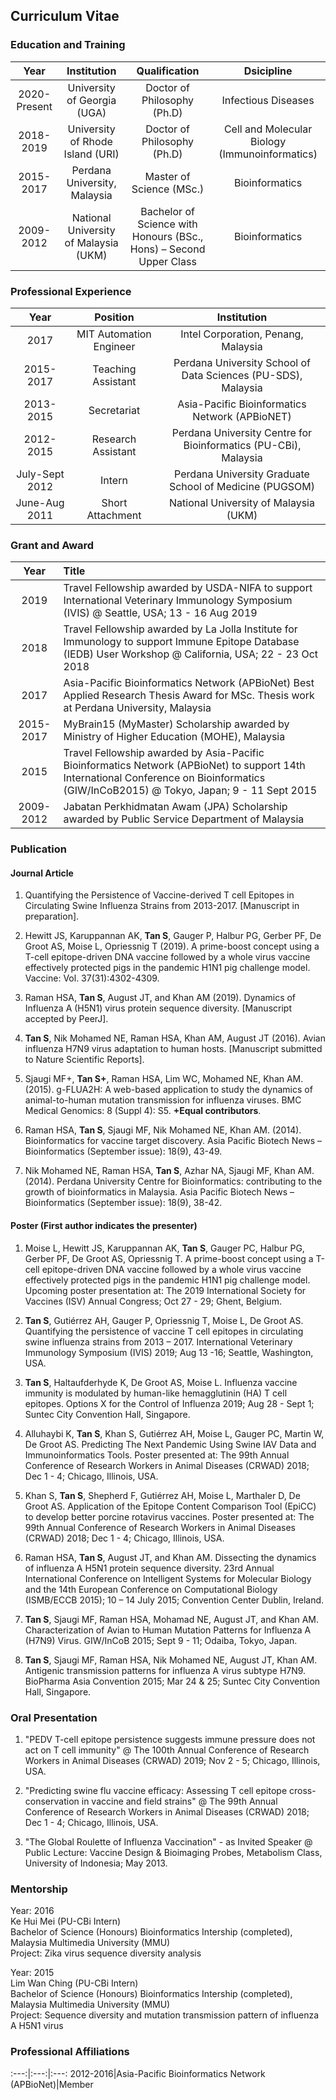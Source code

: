 ## Curriculum Vitae

### Education and Training

Year|Institution|Qualification|Dsicipline
:---:|:---:|:---:|:---:
2020-Present|University of Georgia (UGA)|Doctor of Philosophy (Ph.D)|Infectious Diseases
2018-2019|University of Rhode Island (URI)|Doctor of Philosophy (Ph.D)|Cell and Molecular Biology (Immunoinformatics)
2015-2017|Perdana University, Malaysia|Master of Science (MSc.)|Bioinformatics
2009-2012|National University of Malaysia (UKM)|Bachelor of Science with Honours (BSc., Hons) – Second Upper Class|Bioinformatics

### Professional Experience

Year|Position|Institution
:---:|:---:|:---:
2017|MIT Automation Engineer|Intel Corporation, Penang, Malaysia
2015-2017|Teaching Assistant|Perdana University School of Data Sciences (PU-SDS), Malaysia
2013-2015|Secretariat|Asia-Pacific Bioinformatics Network (APBioNET)
2012-2015|Research Assistant|Perdana University Centre for Bioinformatics (PU-CBi), Malaysia
July-Sept 2012|Intern|Perdana University Graduate School of Medicine (PUGSOM)
June-Aug 2011|Short Attachment|National University of Malaysia (UKM)

### Grant and Award

Year|Title
:---:|:---
2019|Travel Fellowship awarded by USDA-NIFA to support International Veterinary Immunology Symposium (IVIS) @ Seattle, USA; 13 - 16 Aug 2019
2018|Travel Fellowship awarded by La Jolla Institute for Immunology to support Immune Epitope Database (IEDB) User Workshop @ California, USA; 22 - 23 Oct 2018
2017|Asia-Pacific Bioinformatics Network (APBioNet) Best Applied Research Thesis Award for MSc. Thesis work at Perdana University, Malaysia
2015-2017|MyBrain15 (MyMaster) Scholarship awarded by Ministry of Higher Education (MOHE), Malaysia
2015|Travel Fellowship awarded by Asia-Pacific Bioinformatics Network (APBioNet) to support 14th International Conference on Bioinformatics (GIW/InCoB2015) @ Tokyo, Japan; 9 - 11 Sept 2015
2009-2012|Jabatan Perkhidmatan Awam (JPA) Scholarship awarded by Public Service Department of Malaysia

### Publication

#### Journal Article

1.	Quantifying the Persistence of Vaccine-derived T cell Epitopes in Circulating Swine Influenza Strains from 2013-2017. [Manuscript in preparation].

2.	Hewitt JS, Karuppannan AK, **Tan S**, Gauger P, Halbur PG, Gerber PF, De Groot AS, Moise L, Opriessnig T (2019). A prime-boost concept using a T-cell epitope-driven DNA vaccine followed by a whole virus vaccine effectively protected pigs in the pandemic H1N1 pig challenge model. Vaccine: Vol. 37(31):4302-4309.

3.	Raman HSA, **Tan S**, August JT, and Khan AM (2019). Dynamics of Influenza A (H5N1) virus protein sequence diversity. [Manuscript accepted by PeerJ].

4.	**Tan S**, Nik Mohamed NE, Raman HSA, Khan AM, August JT (2016). Avian influenza H7N9 virus adaptation to human hosts. [Manuscript submitted to Nature Scientific Reports].

5.	Sjaugi MF+, **Tan S+**, Raman HSA, Lim WC, Mohamed NE, Khan AM. (2015).  g-FLUA2H:  A web-based application to study the dynamics of animal-to-human mutation transmission for influenza viruses. BMC Medical Genomics: 8 (Suppl 4): S5. **+Equal contributors**.

6.	Raman HSA, **Tan S**, Sjaugi MF, Nik Mohamed NE, Khan AM. (2014). Bioinformatics for vaccine target discovery. Asia Pacific Biotech News – Bioinformatics (September issue): 18(9), 43-49.

7.	Nik Mohamed NE, Raman HSA, **Tan S**, Azhar NA, Sjaugi MF, Khan AM. (2014). Perdana University Centre for Bioinformatics: contributing to the growth of bioinformatics in Malaysia.  Asia Pacific Biotech News – Bioinformatics (September issue): 18(9), 38-42.

#### Poster (First author indicates the presenter)

1.	Moise L, Hewitt JS, Karuppannan AK, **Tan S**, Gauger PC, Halbur PG, Gerber PF, De Groot AS, Opriessnig T. A prime-boost concept using a T-cell epitope-driven DNA vaccine followed by a whole virus vaccine effectively protected pigs in the pandemic H1N1 pig challenge model. Upcoming poster presentation at: The 2019 International Society for Vaccines (ISV) Annual Congress; Oct 27 - 29; Ghent, Belgium.

2. **Tan S**, Gutiérrez AH, Gauger P, Opriessnig T, Moise L, De Groot AS. Quantifying the persistence of vaccine T cell epitopes in circulating swine influenza strains from 2013 – 2017. International Veterinary Immunology Symposium (IVIS) 2019; Aug 13 -16; Seattle, Washington, USA.

3. **Tan S**, Haltaufderhyde K, De Groot AS, Moise L. Influenza vaccine immunity is modulated by human-like hemagglutinin (HA) T cell epitopes. Options X for the Control of Influenza 2019; Aug 28 - Sept 1; Suntec City Convention Hall, Singapore.

4.	Alluhaybi K, **Tan S**, Khan S, Gutiérrez AH, Moise L, Gauger PC, Martin W, De Groot AS. Predicting The Next Pandemic Using Swine IAV Data and Immunoinformatics Tools. Poster presented at: The 99th Annual Conference of Research Workers in Animal Diseases (CRWAD) 2018; Dec 1 - 4; Chicago, Illinois, USA.

5.	Khan S, **Tan S**, Shepherd F, Gutiérrez AH, Moise L, Marthaler D, De Groot AS. Application of the Epitope Content Comparison Tool (EpiCC) to develop better porcine rotavirus vaccines. Poster presented at: The 99th Annual Conference of Research Workers in Animal Diseases (CRWAD) 2018; Dec 1 - 4; Chicago, Illinois, USA.

6.	Raman HSA, **Tan S**, August JT, and Khan AM. Dissecting the dynamics of influenza A H5N1 protein sequence diversity. 23rd Annual International Conference on Intelligent Systems for Molecular Biology and the 14th European Conference on Computational Biology (ISMB/ECCB 2015); 10 – 14 July 2015; Convention Center Dublin, Ireland.

7. **Tan S**, Sjaugi MF, Raman HSA, Mohamad NE, August JT, and Khan AM. Characterization of Avian to Human Mutation Patterns for Influenza A (H7N9) Virus. GIW/InCoB 2015; Sept 9 - 11; Odaiba, Tokyo, Japan.

8. **Tan S**, Sjaugi MF, Raman HSA, Nik Mohamed NE, August JT, Khan AM. Antigenic transmission patterns for influenza A virus subtype H7N9. BioPharma Asia Convention 2015; Mar 24 & 25; Suntec City Convention Hall, Singapore.

### Oral Presentation

1. "PEDV T-cell epitope persistence suggests immune pressure does not act on T cell immunity" @ The 100th Annual Conference of Research Workers in Animal Diseases (CRWAD) 2019; Nov 2 - 5; Chicago, Illinois, USA.

2. "Predicting swine flu vaccine efficacy: Assessing T cell epitope cross-conservation in vaccine and field strains" @ The 99th Annual Conference of Research Workers in Animal Diseases (CRWAD) 2018; Dec 1 - 4; Chicago, Illinois, USA.

3. "The Global Roulette of Influenza Vaccination" - as Invited Speaker @ Public Lecture: Vaccine Design & Bioimaging Probes, Metabolism Class, University of Indonesia; May 2013.

### Mentorship

Year: 2016</br>
Ke Hui Mei (PU-CBi Intern)</br>
Bachelor of Science (Honours) Bioinformatics Intership (completed), Malaysia Multimedia University (MMU)</br>
Project: Zika virus sequence diversity analysis</br>

Year: 2015</br>
Lim Wan Ching (PU-CBi Intern)</br>
Bachelor of Science (Honours) Bioinformatics Intership (completed), Malaysia Multimedia University (MMU)</br>
Project: Sequence diversity and mutation transmission pattern of influenza A H5N1 virus

### Professional Affiliations

:---:|:---:|:---:
2012-2016|Asia-Pacific Bioinformatics Network (APBioNet)|Member

